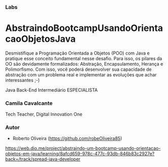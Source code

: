 ### Labs 

# AbstraindoBootcampUsandoOrientacaoObjetosJava #


Desmistifique a Programação Orientada a Objetos (POO) 
com Java e pratique esse conceito fundamental nesse desafio. 
Para isso, os pilares da OO são devidamente formalizados: 
Abstração, Encapsulamento, Herança e Polimorfismo. 
Com isso, você poderá desenvolver sua capacidade de abstração 
com um problema real e implementar as evoluções que achar interessantes ;-)

Java Back-End Intermediário
ESPECIALISTA
### Camila Cavalcante
Tech Teacher, Digital Innovation One

### **Autor**

- Roberto Oliveira (https://github.com/robeOliveira85)

https://web.dio.me/project/abstraindo-um-bootcamp-usando-orientacao-objetos-em-java/learning/8afcd659-978c-477c-93db-846b83c2927e?back=/track/spread-java-developer
